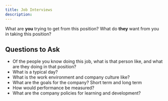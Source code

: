 ```yaml
---
title: Job Interviews
description: 
---
```


What are **you** trying to get from this position? What do **they** want from you in taking this position?

## Questions to Ask

- Of the people you know doing this job, what is that person like, and what are they doing in that position?
- What is a typical day?
- What is the work environment and company culture like?
- What are the goals for the company? Short term and long term
- How would performance be measured?
- What are the company policies for learning and development?
